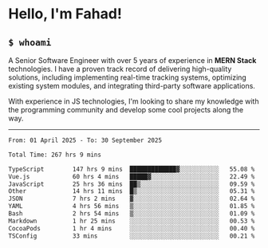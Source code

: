 <h1>Hello, I'm Fahad!</h1>

<h2><code>$ whoami</code></h2>

A Senior Software Engineer with over 5 years of experience in **MERN Stack** technologies. I have a proven track record of delivering high-quality solutions, including implementing real-time tracking systems, optimizing existing system modules, and integrating third-party software applications.

With experience in JS technologies, I'm looking to share my knowledge with the programming community and develop some cool projects along the way.

---

<!--START_SECTION:waka-->

```txt
From: 01 April 2025 - To: 30 September 2025

Total Time: 267 hrs 9 mins

TypeScript        147 hrs 9 mins  █████████████▓░░░░░░░░░░░   55.08 %
Vue.js            60 hrs 4 mins   █████▓░░░░░░░░░░░░░░░░░░░   22.49 %
JavaScript        25 hrs 36 mins  ██▒░░░░░░░░░░░░░░░░░░░░░░   09.59 %
Other             14 hrs 11 mins  █▒░░░░░░░░░░░░░░░░░░░░░░░   05.31 %
JSON              7 hrs 2 mins    ▓░░░░░░░░░░░░░░░░░░░░░░░░   02.64 %
YAML              4 hrs 56 mins   ▒░░░░░░░░░░░░░░░░░░░░░░░░   01.85 %
Bash              2 hrs 54 mins   ▒░░░░░░░░░░░░░░░░░░░░░░░░   01.09 %
Markdown          1 hr 25 mins    ░░░░░░░░░░░░░░░░░░░░░░░░░   00.53 %
CocoaPods         1 hr 4 mins     ░░░░░░░░░░░░░░░░░░░░░░░░░   00.40 %
TSConfig          33 mins         ░░░░░░░░░░░░░░░░░░░░░░░░░   00.21 %
```

<!--END_SECTION:waka-->

<!--
**heyFahad/heyFahad** is a ✨ _special_ ✨ repository because its `README.md` (this file) appears on your GitHub profile.

Here are some ideas to get you started:

- 🔭 I’m currently working on ...
- 🌱 I’m currently learning ...
- 👯 I’m looking to collaborate on ...
- 🤔 I’m looking for help with ...
- 💬 Ask me about ...
- 📫 How to reach me: ...
- 😄 Pronouns: ...
- ⚡ Fun fact: ...
-->
